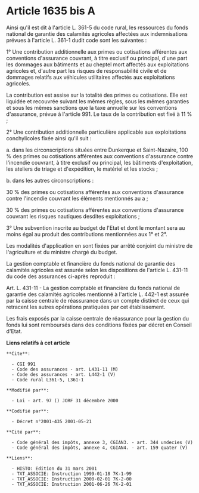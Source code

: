 # Article 1635 bis A

Ainsi qu'il est dit à l'article L. 361-5 du code rural, les ressources du fonds national de garantie des calamités agricoles
affectées aux indemnisations prévues à l'article L. 361-1 dudit code sont les suivantes :

1° Une contribution additionnelle aux primes ou cotisations afférentes aux conventions d'assurance couvrant, à titre exclusif
ou principal, d'une part les dommages aux bâtiments et au cheptel mort affectés aux exploitations agricoles et, d'autre part
les risques de responsabilité civile et de dommages relatifs aux véhicules utilitaires affectés aux exploitations agricoles.

La contribution est assise sur la totalité des primes ou cotisations. Elle est liquidée et recouvrée suivant les mêmes
règles, sous les mêmes garanties et sous les mêmes sanctions que la taxe annuelle sur les conventions d'assurance, prévue à
l'article 991. Le taux de la contribution est fixé à 11 % ;

2° Une contribution additionnelle particulière applicable aux exploitations conchylicoles fixée ainsi qu'il suit :

a. dans les circonscriptions situées entre Dunkerque et Saint-Nazaire, 100 % des primes ou cotisations afférentes aux
conventions d'assurance contre l'incendie couvrant, à titre exclusif ou principal, les bâtiments d'exploitation, les ateliers
de triage et d'expédition, le matériel et les stocks ;

b. dans les autres circonscriptions :

30 % des primes ou cotisations afférentes aux conventions d'assurance contre l'incendie couvrant les éléments mentionnés au
a ;

30 % des primes ou cotisations afférentes aux conventions d'assurance couvrant les risques nautiques desdites exploitations ;

3° Une subvention inscrite au budget de l'Etat et dont le montant sera au moins égal au produit des contributions mentionnées
aux 1° et 2°.

Les modalités d'application en sont fixées par arrêté conjoint du ministre de l'agriculture et du ministre chargé du budget.

La gestion comptable et financière du fonds national de garantie des calamités agricoles est assurée selon les dispositions
de l'article L. 431-11 du code des assurances ci-après reproduit :

Art. L. 431-11 - La gestion comptable et financière du fonds national de garantie des calamités agricoles mentionné à
l'article L. 442-1 est assurée par la caisse centrale de réassurance dans un compte distinct de ceux qui retracent les autres
opérations pratiquées par cet établissement.

Les frais exposés par la caisse centrale de réassurance pour la gestion du fonds lui sont remboursés dans des conditions
fixées par décret en Conseil d'Etat.

**Liens relatifs à cet article**

	**Cite**:

	  - CGI 991
	  - Code des assurances - art. L431-11 (M)
	  - Code des assurances - art. L442-1 (V)
	  - Code rural L361-5, L361-1

	**Modifié par**:

	  - Loi - art. 97 () JORF 31 décembre 2000

	**Codifié par**:

	  - Décret n°2001-435 2001-05-21

	**Cité par**:

	  - Code général des impôts, annexe 3, CGIAN3. - art. 344 undecies (V)
	  - Code général des impôts, annexe 4, CGIAN4. - art. 159 quater (V)

	**Liens**:

	  - HISTO: Edition du 31 mars 2001
	  - TXT_ASSOCIE: Instruction 1999-01-18 7K-1-99
	  - TXT_ASSOCIE: Instruction 2000-02-01 7K-2-00
	  - TXT_ASSOCIE: Instruction 2001-06-26 7K-2-01
